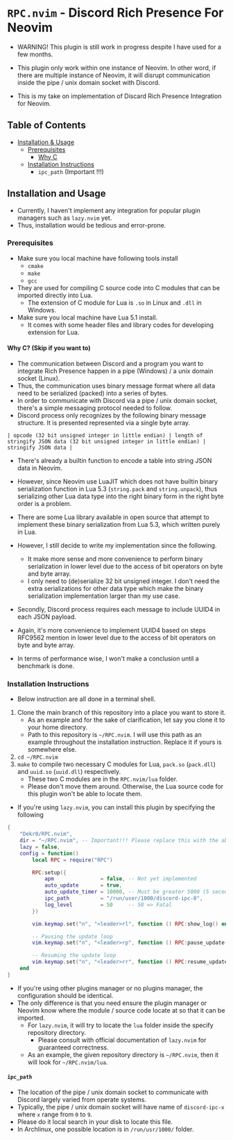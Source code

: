 # `RPC.nvim` - Discord Rich Presence For Neovim

- WARNING! This plugin is still work in progress despite I have used for a few months.

- This plugin only work within one instance of Neovim. In other word, if there are multiple instance of Neovim, it will disrupt communication inside the pipe / unix domain socket with Discord.

- This is my take on implementation of Discard Rich Presence Integration for Neovim.

## Table of Contents

- [Installation & Usage](#installation-and-usage)
    - [Prerequisites](#prerequisites)
        - [Why C](#why-c)
    - [Installation Instructions](#installation-instructions) 
        - `ipc_path` (Important !!!)

## Installation and Usage <a name="installation-and-usage"></a>

- Currently, I haven't implement any integration for popular plugin managers such as `lazy.nvim` yet.
- Thus, installation would be tedious and error-prone.

### Prerequisites <a name="prerequisites"></a>

- Make sure you local machine have following tools install
    - `cmake`
    - `make`
    - `gcc`
- They are used for compiling C source code into C modules that can be imported directly into Lua.
    - The extension of C module for Lua is `.so` in Linux and `.dll` in Windows.
- Make sure you local machine have Lua 5.1 install.
    - It comes with some header files and library codes for developing extension for Lua.

#### Why C? (Skip if you want to) <a name="why-c"></a>

- The communication between Discord and a program you want to integrate Rich Presence happen in a pipe (Windows) / a unix domain socket (Linux).
- Thus, the communication uses binary message format where all data need to be serialized (packed) into a series of bytes.
- In order to communicate with Discord via a pipe / unix domain socket, there's a simple messaging protocol needed to follow.
- Discord process only recognizes by the following binary message structure. It is presented represented via a single byte array.
```
| opcode (32 bit unsigned integer in little endian) | length of stringify JSON data (32 bit unsigned integer in little endian) | stringify JSON data |
```
- There's already a builtin function to encode a table into string JSON data in Neovim.
- However, since Neovim use LuaJIT which does not have builtin binary serialization function in Lua 5.3 (`string.pack` and `string.unpack`), thus serializing other Lua data type into the right binary form in the right byte order is a problem.
- There are some Lua library available in open source that attempt to implement these binary serialization from Lua 5.3, which written purely in Lua.
- However, I still decide to write my implementation since the following.
    - It make more sense and more convenience to perform binary serialization in lower level due to the access of bit operators on byte and byte array.
    - I only need to (de)serialize 32 bit unsigned integer. I don't need the extra serializations for other data type which make the binary serialization implementation larger than my use case.

- Secondly, Discord process requires each message to include UUID4 in each JSON payload.
- Again, it's more convenience to implement UUID4 based on steps RFC9562 mention in lower level due to the access of bit operators on byte and byte array.

- In terms of performance wise, I won't make a conclusion until a benchmark is done. 

### Installation Instructions <a name="installation-instructions"></a>

- Below instruction are all done in a terminal shell.

1. Clone the main branch of this repository into a place you want to store it.
    - As an example and for the sake of clarification, let say you clone it to your home directory.
    - Path to this repository is `~/RPC.nvim`. I will use this path as an example throughout the installation instruction. Replace it if yours is somewhere else.
2. `cd ~/RPC.nvim`
3. `make` to compile two necessary C modules for Lua, `pack.so` (`pack.dll`) and `uuid.so` (`uuid.dll`) respectively.
    - These two C modules are in the `RPC.nvim/lua` folder.
    - Please don't move them around. Otherwise, the Lua source code for this plugin won't be able to locate them.
- If you're using `lazy.nvim`, you can install this plugin by specifying the following
```lua
{
    "Dekr0/RPC.nvim",
    dir = "~/RPC.nvim", -- Important!!! Please replace this with the absolute path of this repository in your local machine
    lazy = false,
    config = function()
        local RPC = require("RPC")

        RPC:setup({
            apm               = false, -- Not yet implemented
            auto_update       = true,
            auto_update_timer = 10000, -- Must be greater 5000 (5 seconds)
            ipc_path          = "/run/user/1000/discord-ipc-0",
            log_level         = 50     -- 50 => Fatal
        })

        vim.keymap.set("n", "<leader>rl", function () RPC:show_log() end)

        -- Pausing the update loop
        vim.keymap.set("n", "<leader>rp", function () RPC:pause_update() end)

        -- Resuming the update loop
        vim.keymap.set("n", "<leader>rr", function () RPC:resume_update() end)
    end
}
```
- If you're using other plugins manager or no plugins manager, the configuration should be identical.
- The only difference is that you need ensure the plugin manager or Neovim know where the module / source code locate at so that it can be imported.
    - For `lazy.nvim`, it will try to locate the `lua` folder inside the specify repository directory.
        - Please consult with official documentation of `lazy.nvim` for guaranteed correctness.
    - As an example, the given repository directory is `~/RPC.nvim`, then it will look for `~/RPC.nvim/lua`. 

#### `ipc_path` <a name="ipc-path"></a> 

- The location of the pipe / unix domain socket to communicate with Discord largely varied from operate systems.
- Typically, the pipe / unix domain socket will have name of `discord-ipc-x` where `x` range from `0` to `9`.
- Please do it local search in your disk to locate this file.
- In Archlinux, one possible location is in `/run/usr/1000/` folder.

